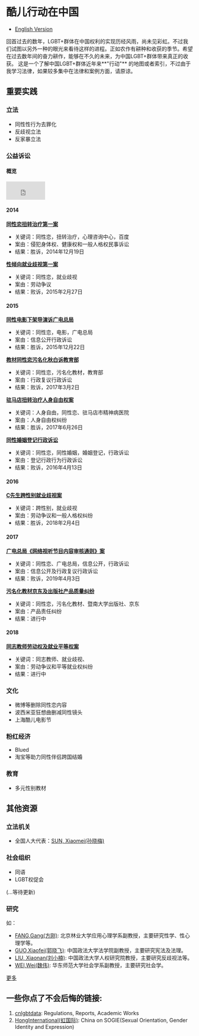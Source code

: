 # 酷儿行动在中国

* [English Version](./README_EN.md)

回首过去的数年，LGBT+群体在中国权利的实现历经风雨，尚未见彩虹。不过我们试图以另外一种的眼光来看待这样的进程。正如农作有耕种和收获的季节。希望在过去数年间的奋力耕作，能够在不久的未来，为中国LGBT+群体带来真正的收获。
这是一个了解中国LGBT+群体近年来**"行动"** 的地图或者索引，不过由于我学习法律，如果较多集中在法律和案例方面，请原谅。

## 重要实践

### 立法
* 同性性行为去罪化
* 反歧视立法
* 反家暴立法

### 公益诉讼

#### 概览

<iframe id="embed_dom" name="embed_dom" frameborder="0" style="display:block;width:105px; height:49px;" src="https://www.processon.com/embed/5cc20886e4b0841b8440257c"></iframe>

#### 2014

**[同性恋扭转治疗第一案](./yanzi.md)**

* 关键词：同性恋，扭转治疗，心理咨询中心，百度
* 案由：侵犯身体权、健康权和一般人格权民事诉讼
* 结果：胜诉，2014年12月19日

**[性倾向就业歧视第一案](./xiaohongmao.md)**

* 关键词：同性恋，就业歧视
* 案由：劳动争议
* 结果：败诉，2015年2月27日


#### 2015
**[同性电影下架导演诉广电总局](./fanpopo.md)**

* 关键词：同性恋，电影，广电总局
* 案由：信息公开行政诉讼
* 结果：胜诉，2015年12月22日

**[教材同性恋污名化秋白诉教育部](./qiubai.md)**

* 关键词：同性恋，污名化教材，教育部
* 案由：行政复议行政诉讼
* 结果：败诉，2017年3月2日

**[驻马店扭转治疗人身自由权案](./zhumadian.md)**

* 关键词：人身自由，同性恋、驻马店市精神病医院
* 案由：人身自由权纠纷
* 结果：胜诉，2017年6月26日

**[同性婚姻登记行政诉讼](./sunwenlin.md)**

* 关键词：同性恋，同性婚姻，婚姻登记，行政诉讼
* 案由：登记行政行为行政诉讼
* 结果：败诉，2016年4月13日

#### 2016
**[C先生跨性别就业歧视案](./cxiansheng.md)**

* 关键词：跨性别，就业歧视
* 案由：劳动争议和一般人格权纠纷
* 结果：胜诉，2018年2月4日

#### 2017
**[广电总局《网络视听节目内容审核通则》案](./tongze.md)**

* 关键词：同性恋、广电总局，信息公开，行政诉讼
* 案由：信息公开及行政复议行政诉讼
* 结果：败诉，2019年4月3日

**[污名化教材京东及出版社产品质量纠纷](./xixi.md)**

* 关键词：同性恋，污名化教材、暨南大学出版社、京东
* 案由：产品责任纠纷
* 结果：进行中

#### 2018
**[同志教师劳动权及就业平等权案](./mingjue.md)**

* 关键词：同志教师、就业歧视、
* 案由：劳动争议和平等就业权纠纷
* 结果：进行中

### 文化
* 微博等删除同性恋内容
* 波西米亚狂想曲删减同性镜头
* 上海酷儿电影节

### 粉红经济
* Blued
* 淘宝等助力同性伴侣跨国结婚

### 教育
* 多元性别教材


## 其他资源

### 立法机关
* 全国人大代表：[SUN, Xiaomei(孙晓梅)](http://www.cwu.edu.cn/xww/kyxz/47972.htm)


### 社会组织

* 同语
* LGBT权促会

(...等待更新)

### 研究

如：

* [FANG,Gang(方刚)](https://baike.baidu.com/item/方刚/9478294?fr=aladdin): 北京林业大学应用心理学系副教授，主要研究性学、性心理学等。
* [GUO,Xiaofei(郭晓飞)](http://fxy.cupl.edu.cn/info/1091/2610.htm): 中国政法大学法学院副教授，主要研究宪法及法理。
* [LIU, Xiaonan(刘小楠)](http://rqyjy.cupl.edu.cn/info/1031/1702.htm): 中国政法大学人权研究院教授，主要研究反歧视法等。
* [WEI,Wei(魏伟)](https://www.douban.com/note/558790908/): 华东师范大学社会学系副教授，主要研究社会学。

 [更多](yanjiu.md)




## 一些你点了不会后悔的链接:

1. [cnlgbtdata](https://cnlgbtdata.com/): Regulations, Reports, Academic Works
2. [HongInternational(虹国际)](http://rainbowun.org): China on SOGIE(Sexual Orientation, Gender Identity and Expression)


